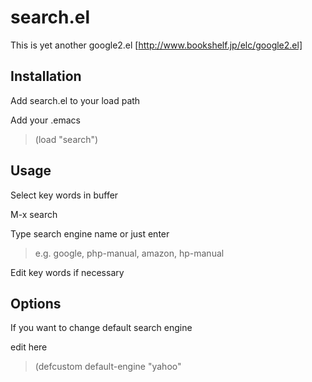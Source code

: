 # search.el

This is yet another google2.el [http://www.bookshelf.jp/elc/google2.el]

## Installation

Add search.el to your load path

Add your .emacs

>(load "search")


## Usage

Select key words in buffer

M-x search

Type search engine name or just enter

>e.g. google, php-manual, amazon, hp-manual

Edit key words if necessary


## Options

If you want to change default search engine

edit here

>(defcustom default-engine "yahoo"
